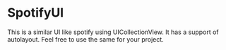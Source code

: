 # SpotifyUI
This is a similar UI like spotify using UICollectionView. It has a support of autolayout.
Feel free to use the same for your project.
